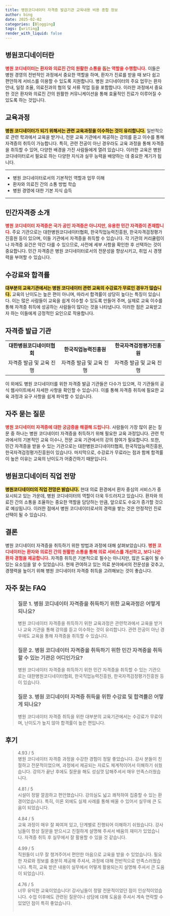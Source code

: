 ```yaml
---
title: 병원코디네이터 자격증 발급기관 교육내용 비용 종합 정보
author: bing
date: 2025-02-02
categories: [Blogging]
tags: [writing]
render_with_liquid: false
---
```



<h2 id='병원코디네이터란'>병원코디네이터란</h2>

<p><b><span style="color: #ee2323;">병원 코디네이터는 환자와 의료진 간의 원활한 소통을 돕는 역할을 수행합니다.</span></b> 이들은 병원 경영의 전반적인 과정에서 중요한 역할을 하며, 환자가 진료를 받을 때 보다 쉽고 편안하게 서비스를 이용할 수 있도록 지원합니다. 병원 코디네이터의 주요 업무는 환자 안내, 일정 조율, 의료진과의 협의 및 서류 작업 등을 포함합니다. 이러한 과정에서 중요한 것은 환자와 의료진 간의 원활한 커뮤니케이션을 통해 효율적인 진료가 이루어질 수 있도록 하는 것입니다.</p>

<h2 id='교육과정'>교육과정</h2>

<p><b><span style="background-color: #ffe066;">병원 코디네이터가 되기 위해서는 관련 교육과정을 이수하는 것이 유리합니다.</span></b> 일반적으로 관련 학과에서 교육을 받거나, 전문 교육 기관에서 제공하는 강의를 듣고 이수를 통해 자격증의 취득이 가능합니다. 특히, 관련 전공이 아닌 경우라도 교육 과정을 통해 자격증을 취득할 수 있어, 다양한 배경을 가진 사람들에게 열려 있습니다. 이러한 교육은 병원 코디네이터로서 필요로 하는 다양한 지식과 실무 능력을 배양하는 데 중요한 계기가 됩니다.</p>

<hr />

<ul>
    <li>병원 코디네이터로서의 기본적인 역할과 업무 이해</li>
    <li>환자와 의료진 간의 소통 방법 학습</li>
    <li>병원 경영에 대한 기본 지식 습득</li>
</ul>

<hr />

<h2 id='민간자격증소개'>민간자격증 소개</h2>

<p><b><span style="color: #ee2323;">병원 코디네이터 자격증은 국가 공인 자격증은 아니지만, 유용한 민간 자격증이 존재합니다.</span></b> 주요 기관으로는 대한병원코디네이터협회, 한국직업능력진흥원, 한국자격검정평가진흥원 등이 있으며, 이들 기관에서 자격증을 취득할 수 있습니다. 각 기관의 커리큘럼이나 자격증 요건은 약간 다를 수 있으므로, 사전에 세부 사항을 확인한 후 선택하는 것이 중요합니다. 민간 자격증은 병원 코디네이터로서의 전문성을 향상시키고, 취업 시 경쟁력을 부여할 수 있습니다.</p>

<h2 id='수강료와합격률'>수강료와 합격률</h2>

<p><b><span style="background-color: #ffe066;">대부분의 교육기관에서는 병원 코디네이터 관련 교육의 수강료가 무료인 경우가 많습니다.</span></b> 교육의 난이도는 높은 편이 아니며, 따라서 합격률이 상당히 높다는 특징이 있습니다. 이는 많은 사람들이 교육을 쉽게 이수할 수 있도록 만들어 주며, 실제로 교육 이수를 통해 자격증 취득에 성공하는 사람들이 많다는 것을 나타냅니다. 이러한 점은 교육받고자 하는 이들에게 긍정적인 요인으로 작용합니다.</p>

<h2 id='자격증발급기관'>자격증 발급 기관</h2>

<table>
    <tr>
        <td style="text-align: center; height: 17px;"><b>대한병원코디네이터협회</b></td>
        <td style="text-align: center; height: 17px;"><b>한국직업능력진흥원</b></td>
        <td style="text-align: center; height: 17px;"><b>한국자격검정평가진흥원</b></td>
    </tr>
    <tr>
        <td style="text-align: center; height: 17px;">자격증 발급 및 교육 진행</td>
        <td style="text-align: center; height: 17px;">자격증 발급 및 교육 진행</td>
        <td style="text-align: center; height: 17px;">자격증 발급 및 교육 진행</td>
    </tr>
</table>

<p>이 외에도 병원 코디네이터를 위한 자격증 발급 기관들은 다수가 있으며, 각 기관들의 공식 웹사이트에서 자세한 사항을 확인할 수 있습니다. 이를 통해 자격증 취득에 필요한 교육 과정과 요구 사항을 쉽게 파악할 수 있습니다.</p>

<h2 id='자주묻는질문'>자주 묻는 질문</h2>

<p><b><span style="color: #ee2323;">병원 코디네이터 자격증에 대한 궁금증을 해결해 드립니다.</span></b> 사람들이 가장 많이 묻는 질문 중 하나는 병원 코디네이터 자격증을 취득하기 위해 필요한 교육 과정입니다. 관련 학과에서의 기본적인 교육 이수나, 전문 교육 기관에서의 강의 참여가 필요합니다. 또한, 민간 자격증을 받을 수 있는 기관으로는 대한병원코디네이터협회, 한국직업능력진흥원, 한국자격검정평가진흥원이 있습니다. 마지막으로, 수강료가 무료라는 점과 함께 합격률이 높은 이유는 교육의 난이도가 어중간하기 때문입니다.</p>

<h2 id='직업전망'>병원코디네이터 직업 전망</h2>

<p><b><span style="background-color: #ffe066;">병원코디네이터의 직업 전망은 밝습니다.</span></b> 현대 의료 환경에서 환자 중심의 서비스가 중요시되고 있는 가운데, 병원 코디네이터의 역할이 더욱 두드러지고 있습니다. 환자와 의료진 간의 소통을 조율하는 중요한 역할을 담당하는 만큼, 앞으로도 수요가 증가할 것으로 예상됩니다. 이러한 점에서 병원 코디네이터로서의 경력을 쌓는 것은 안정적인 진로 선택이 될 수 있습니다.</p>

<h2 id='결론'>결론</h2>

<p>병원 코디네이터 자격증을 취득하기 위한 방법과 과정에 대해 살펴보았습니다. <b><span style="color: #ee2323;">병원 코디네이터는 환자와 의료진 간의 원활한 소통을 통해 의료 서비스를 개선하고, 보다 나은 환자 경험을 제공합니다.</span></b> 자격증 취득은 기본적으로 필수는 아니지만, 많은 도움이 될 수 있는 요소임을 알 수 있었습니다. 현재 관여하고 있는 의료 분야에서의 전문성을 갖추고, 경쟁력을 높이기 위해 병원 코디네이터 자격증 취득을 고려해보는 것이 좋습니다.</p>


<h2 id='자주_찾는_FAQ'>자주 찾는 FAQ</h2>
<div itemscope="" itemtype="https://schema.org/FAQPage">
<blockquote>
<div itemscope="" itemprop="mainEntity" itemtype="https://schema.org/Question">
<h3 itemprop="name">질문 1. 병원 코디네이터 자격증을 취득하기 위한 교육과정은 어떻게 되나요?</h3>
<div itemscope="" itemprop="acceptedAnswer" itemtype="https://schema.org/Answer">
<span itemprop="text">
<p>병원 코디네이터 자격증을 취득하기 위한 교육과정은 관련학과에서 교육을 받거나 교육 기관을 통해 강의를 듣고 이수하는 것이 유리합니다. 관련 전공이 아닌 경우에도 교육을 통해 자격증을 취득할 수 있습니다.</p>
</span>
</div>
</div>
<div itemscope="" itemprop="mainEntity" itemtype="https://schema.org/Question">
<h3 itemprop="name">질문 2. 병원 코디네이터 자격증을 취득하기 위한 민간 자격증을 취득할 수 있는 기관은 어디인가요?</h3>
<div itemscope="" itemprop="acceptedAnswer" itemtype="https://schema.org/Answer">
<span itemprop="text">
<p>병원 코디네이터 자격증을 취득하기 위한 민간 자격증을 취득할 수 있는 기관으로는 대한병원코디네이터협회, 한국직업능력진흥원, 한국자격검정평가진흥원 등이 있습니다.</p>
</span>
</div>
</div>
<div itemscope="" itemprop="mainEntity" itemtype="https://schema.org/Question">
<h3 itemprop="name">질문 3. 병원 코디네이터 자격증 취득을 위한 수강료 및 합격률은 어떻게 되나요?</h3>
<div itemscope="" itemprop="acceptedAnswer" itemtype="https://schema.org/Answer">
<span itemprop="text">
<p>병원 코디네이터 자격증 취득을 위한 대부분의 교육기관에서는 수강료가 무료이며, 난이도가 높지 않아 합격률이 높은 편입니다.</p>
</span>
</div>
</div>
</blockquote>
</div>
<h2 id='후기'>후기</h2>
<div itemscope itemtype="https://schema.org/Product">
  <blockquote>
  <div itemprop="review" itemscope itemtype="https://schema.org/Review">
      <div itemprop="reviewRating" itemscope itemtype="https://schema.org/Rating"> <span itemprop="ratingValue">4.93</span> / <span itemprop="bestRating">5</span> </div>
      <span itemprop="reviewBody">병원 코디네이터 자격증 과정을 수강한 경험이 정말 좋았습니다. 강사 분들이 친절하고 전문적이었으며, 과정에서 제공되는 자료도 체계적이어서 이해하기 쉬웠습니다. 강의가 끝난 후에도 질문을 해도 성심껏 답해주셔서 매우 만족스러웠습니다.</span>
  </div>
  <br>
  <div itemprop="review" itemscope itemtype="https://schema.org/Review">
      <div itemprop="reviewRating" itemscope itemtype="https://schema.org/Rating"> <span itemprop="ratingValue">4.81</span> / <span itemprop="bestRating">5</span> </div>
      <span itemprop="reviewBody">시설이 정말 깔끔하고 편안했습니다. 강의실도 넓고 쾌적하여 집중할 수 있는 환경이었습니다. 특히, 이론 외에도 실제 사례를 통해 배울 수 있어서 실무에 큰 도움이 되었습니다.</span>
  </div>
  <br>
  <div itemprop="review" itemscope itemtype="https://schema.org/Review">
      <div itemprop="reviewRating" itemscope itemtype="https://schema.org/Rating"> <span itemprop="ratingValue">4.84</span> / <span itemprop="bestRating">5</span> </div>
      <span itemprop="reviewBody">교육 과정이 매우 잘 짜여져 있고, 단계별로 진행되어 이해하기 쉬웠습니다. 강사님들이 항상 질문을 받으시고 친절하게 설명해 주셔서 배움의 재미가 있었습니다. 자격증 취득 후 실무에서 잘 활용할 수 있을 것 같습니다.</span>
  </div>
  <br>
  <div itemprop="review" itemscope itemtype="https://schema.org/Review">
      <div itemprop="reviewRating" itemscope itemtype="https://schema.org/Rating"> <span itemprop="ratingValue">4.99</span> / <span itemprop="bestRating">5</span> </div>
      <span itemprop="reviewBody">직원들이 너무 잘 챙겨주어서 편안한 마음으로 교육을 받을 수 있었습니다. 필요한 자료와 정보를 충분히 제공해 주셔서, 과정에 대해 전반적으로 만족스러웠습니다. 특히, 교육 받은 내용이 실무에서 어떻게 활용되는지 설명해 주셔서 큰 도움이 되었습니다.</span>
  </div>
  <br>
  <div itemprop="review" itemscope itemtype="https://schema.org/Review">
      <div itemprop="reviewRating" itemscope itemtype="https://schema.org/Rating"> <span itemprop="ratingValue">4.76</span> / <span itemprop="bestRating">5</span> </div>
      <span itemprop="reviewBody">너무 유익한 교육이었습니다! 강사님들이 정말 전문적이었던 점이 인상적이었습니다. 수업 이후에도 관련된 질문이나 상담에 대해 도움을 주셔서 계속 연락할 수 있었던 점이 특히 좋았습니다.</span>
  </div>
  <br>
  </blockquote>
</div>
